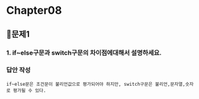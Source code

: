 # Chapter08
## 📌문제1
### 1. if~else구문과 switch구문의 차이점에대해서 설명하세요.

### 답안 작성
```
if~else문은 조건문이 불리언값으로 평가되어야 하지만, switch구문은 불리언,문자열,숫자로 평가될 수 있다.
```

<br>
